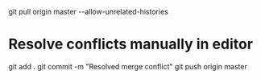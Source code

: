 git pull origin master --allow-unrelated-histories

# Resolve conflicts manually in editor

git add .
git commit -m "Resolved merge conflict"
git push origin master
